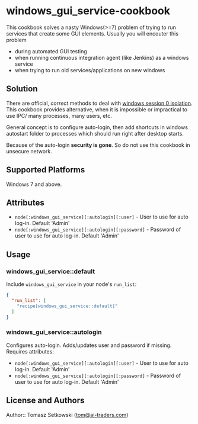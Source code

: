 # windows_gui_service-cookbook

This cookbook solves a nasty Windows(>=7) problem of trying to run services that create some GUI elements. Usually you will encouter this problem
 * during automated GUI testing
 * when running continuous integration agent (like Jenkins) as a windows service
 * when trying to run old services/applications on new windows

## Solution

There are official, *correct* methods to deal with [windows session 0 isolation](https://msdn.microsoft.com/en-us/library/windows/hardware/dn653293%28v=vs.85%29.aspx). This cookbook provides alternative, when it is impossible or impractical to use IPC/ many processes, many users, etc.

General concept is to configure auto-login, then add shortcuts in windows autostart folder to processes which should run right after desktop starts.

Because of the auto-login **security is gone**. So do not use this cookbook in unsecure network.

## Supported Platforms

Windows 7 and above.

## Attributes

 * `node[:windows_gui_service][:autologin][:user]` - User to use for auto log-in. Default 'Admin'
 * `node[:windows_gui_service][:autologin][:password]` - Password of user to use for auto log-in. Default 'Admin'

## Usage

### windows_gui_service::default

Include `windows_gui_service` in your node's `run_list`:

```json
{
  "run_list": [
    "recipe[windows_gui_service::default]"
  ]
}
```

### windows_gui_service::autologin

Configures auto-login. Adds/updates user and password if missing. 
Requires attributes:
 * `node[:windows_gui_service][:autologin][:user]` - User to use for auto log-in. Default 'Admin'
 * `node[:windows_gui_service][:autologin][:password]` - Password of user to use for auto log-in. Default 'Admin'

## License and Authors

Author:: Tomasz Setkowski (<tom@ai-traders.com>)
